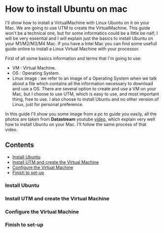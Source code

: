 # How to install Ubuntu on mac

I'll show how to install a VirtualMachine with Linux Ubuntu on it on your Mac. We are going to use UTM to create the VirtualMachine. This guide won't be a technical one, but for some informatics could be a little be naif; I will be very essential and I will explain just the basics to install Ubuntu on your M1/M2/M3/M4 Mac. If you have a Intel Mac you can find some usefull guide online to install a Linux Virtual Machine with your processor. <br>

First of all some basics information and terms that I'm going to use:
- VM : Virtual Machine.
- OS : Operating System.
- Linux image : we refer to an image of a Operating System when we talk about a file which contains all the information necessary to download and use a OS.
There are several option to create and use a VM on your Mac, but I choose to use UTM, which is easy to use, and most important thing, free to use. I also choose to install Ubuntu and no other version of Linux, just for personal preference. <br>

In this guide I'll show you some image from a pc to guide you easily, all the photos are taken from **Datastream** youtube [video](https://www.youtube.com/watch?v=1PL-0-5BNXs), which explain very well how to install Ubuntu on your Mac. I'll follow the same process of that video.


## Contents
- [Install Ubuntu](#Install-Ubuntu)
- [Install UTM and create the Virtual Machine](#Install-UTM-and-create-the-Virtual-Machine)
- [Configure the Virtual Machine](#Configure-the-Virtual-Machine)
- [Finish to set-up](#Finish-to-set-up)


### Install Ubuntu
### Install UTM and create the Virtual Machine
### Configure the Virtual Machine
### Finish to set-up

